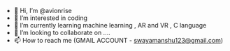 - 👋 Hi, I’m @avionrise
- 👀 I’m interested in coding
- 🌱 I’m currently learning machine learning , AR and VR , C language
- 💞️ I’m looking to collaborate on ....
- 📫 How to reach me (GMAIL ACCOUNT - swayamanshu123@gmail.com)

<!---
avionrise/avionrise is a ✨ special ✨ repository because its `README.md` (this file) appears on your GitHub profile.
You can click the Preview link to take a look at your changes.
--->
